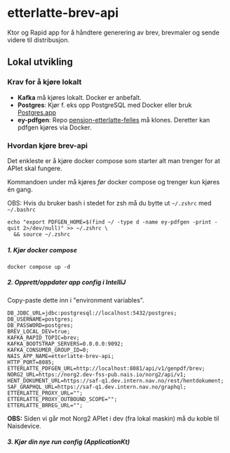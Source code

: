 # etterlatte-brev-api

Ktor og Rapid app for å håndtere generering av brev, brevmaler og sende videre til distribusjon.


## Lokal utvikling

### Krav for å kjøre lokalt
- **Kafka** må kjøres lokalt. Docker er anbefalt.
- **Postgres**: Kjør f. eks opp PostgreSQL med Docker eller bruk [Postgres.app](https://postgresapp.com/)
- **ey-pdfgen**: Repo [pensjon-etterlatte-felles](https://github.com/navikt/pensjon-etterlatte-felles) må klones. Deretter kan pdfgen kjøres via Docker.  

### Hvordan kjøre brev-api

Det enkleste er å kjøre docker compose som starter alt man trenger for at APIet skal fungere.  

Kommandoen under må kjøres _før_ docker compose og trenger kun kjøres én gang.

OBS: Hvis du bruker bash i stedet for zsh må du bytte ut `~/.zshrc` med `~/.bashrc`  

```shell
echo "export PDFGEN_HOME=$(find ~/ -type d -name ey-pdfgen -print -quit 2>/dev/null)" >> ~/.zshrc \
  && source ~/.zshrc
```


##### 1. Kjør docker compose

```shell
docker compose up -d
```

##### 2. Opprett/oppdater app config i IntelliJ

Copy-paste dette inn i "environment variables".

```
DB_JDBC_URL=jdbc:postgresql://localhost:5432/postgres;
DB_USERNAME=postgres;
DB_PASSWORD=postgres;
BREV_LOCAL_DEV=true;
KAFKA_RAPID_TOPIC=brev;
KAFKA_BOOTSTRAP_SERVERS=0.0.0.0:9092;
KAFKA_CONSUMER_GROUP_ID=0;
NAIS_APP_NAME=etterlatte-brev-api;
HTTP_PORT=8085;
ETTERLATTE_PDFGEN_URL=http://localhost:8081/api/v1/genpdf/brev;
NORG2_URL=https://norg2.dev-fss-pub.nais.io/norg2/api/v1;
HENT_DOKUMENT_URL=https://saf-q1.dev.intern.nav.no/rest/hentdokument;
SAF_GRAPHQL_URL=https://saf-q1.dev.intern.nav.no/graphql;
ETTERLATTE_PROXY_URL="";
ETTERLATTE_PROXY_OUTBOUND_SCOPE="";
ETTERLATTE_BRREG_URL="";
```

**OBS:** Siden vi går mot Norg2 APIet i dev (fra lokal maskin) må du koble til Naisdevice.

##### 3. Kjør din nye run config (ApplicationKt)
